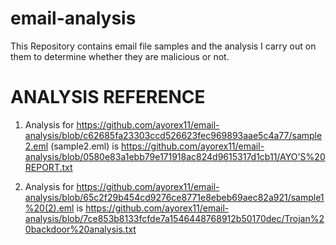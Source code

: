 # email-analysis

This Repository contains email file samples and the analysis I carry out on them to determine whether they are malicious or not.

# ANALYSIS REFERENCE
1. Analysis for https://github.com/ayorex11/email-analysis/blob/c62685fa23303ccd526623fec969893aae5c4a77/sample2.eml (sample2.eml) is https://github.com/ayorex11/email-analysis/blob/0580e83a1ebb79e171918ac824d9615317d1cb11/AYO'S%20REPORT.txt

2. Analysis for https://github.com/ayorex11/email-analysis/blob/65c2f29b454cd9276ce8771e8ebeb69aec82a921/sample1%20(2).eml is https://github.com/ayorex11/email-analysis/blob/7ce853b8133fcfde7a1546448768912b50170dec/Trojan%20backdoor%20analysis.txt
